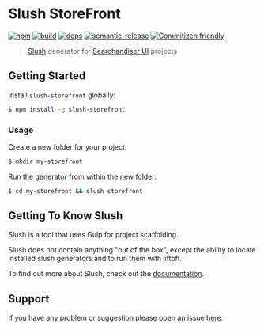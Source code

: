 # Slush StoreFront

[![npm](https://img.shields.io/npm/v/slush-storefront.svg?style=flat-square)](https://www.npmjs.com/package/slush-storefront)
[![build](https://img.shields.io/circleci/project/github/groupby/slush-storefront/master.svg?label=linux&style=flat-square)](https://circleci.com/gh/groupby/slush-storefront)
[![deps](https://david-dm.org/groupby/slush-storefront.svg?style=flat-square)](https://david-dm.org/groupby/slush-storefront)
[![semantic-release](https://img.shields.io/badge/%20%20%F0%9F%93%A6%F0%9F%9A%80-semantic--release-e10079.svg?style=flat-square)](https://github.com/semantic-release/semantic-release)
[![Commitizen friendly](https://img.shields.io/badge/commitizen-friendly-brightgreen.svg?style=flat-square)](http://commitizen.github.io/cz-cli/)


> [Slush](http://slushjs.github.io/) generator for [Searchandiser UI](https://github.com/groupby/searchandiser-ui) projects


## Getting Started

Install `slush-storefront` globally:

```bash
$ npm install -g slush-storefront
```

### Usage

Create a new folder for your project:

```bash
$ mkdir my-storefront
```

Run the generator from within the new folder:

```bash
$ cd my-storefront && slush storefront
```

## Getting To Know Slush

Slush is a tool that uses Gulp for project scaffolding.

Slush does not contain anything "out of the box", except the ability to locate installed slush generators and to run them with liftoff.

To find out more about Slush, check out the [documentation](https://github.com/slushjs/slush).

## Support
If you have any problem or suggestion please open an issue [here](https://github.com/groupby/slush-storefront/issues).
